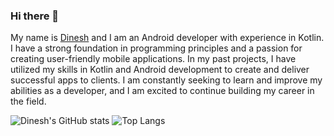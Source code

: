 ### Hi there 👋
My name is [Dinesh](https://www.instagram.com/dinesh_ela_2405) and I am an Android developer with experience in Kotlin. I have a strong foundation in programming principles and a passion for creating user-friendly mobile applications. In my past projects, I have utilized my skills in Kotlin and Android development to create and deliver successful apps to clients. I am constantly seeking to learn and improve my abilities as a developer, and I am excited to continue building my career in the field.

![Dinesh's GitHub stats](https://github-readme-stats.vercel.app/api?username=idineshgovind)
![Top Langs](https://github-readme-stats.vercel.app/api/top-langs/?username=idineshgovind&layout=compact)
